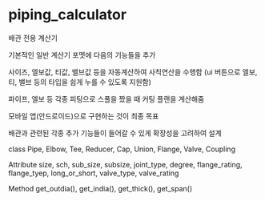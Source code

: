 # piping_calculator
배관 전용 계산기

기본적인 일반 계산기 포멧에 다음의 기능들을 추가

사이즈, 엘보값, 티값, 밸브값 등을 자동계산하여 사칙연산을 수행함 (ui 버튼으로 엘보, 티, 밸브 등의 타입을 쉽게 누를 수 있도록 지원함)

파이프, 엘보 등 각종 피팅으로 스풀을 짰을 때 커팅 플랜을 계산해줌

모바일 앱(안드로이드)으로 구현하는 것이 최종 목표

배관과 관련된 각종 추가 기능들이 들어갈 수 있게 확장성을 고려하여 설계

class Pipe, Elbow, Tee, Reducer, Cap, Union, Flange, Valve, Coupling

Attribute size, sch, sub_size, subsize, joint_type, degree, flange_rating, flange_tyep, long_or_short, valve_type, valve_rating

Method get_outdia(), get_india(), get_thick(), get_span()
